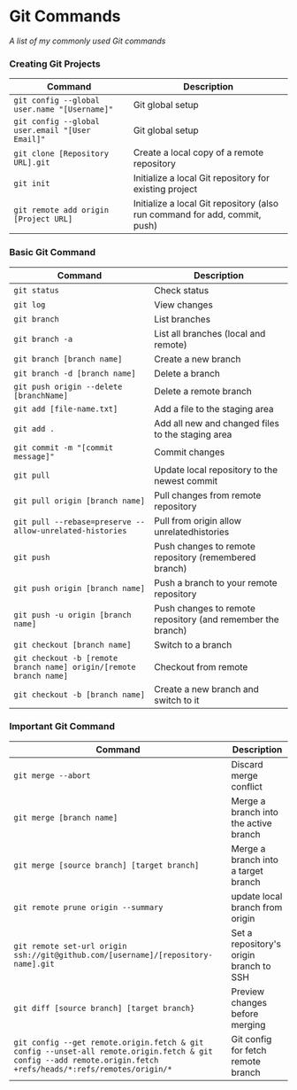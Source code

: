 Git Commands
============

_A list of my commonly used Git commands_

### Creating Git Projects

| Command | Description |
| ------- | ----------- |
| `git config --global user.name "[Username]"` | Git global setup |
| `git config --global user.email "[User Email]"` | Git global setup |
| `git clone [Repository URL].git` | Create a local copy of a remote repository |
| `git init` | Initialize a local Git repository for existing project |
| `git remote add origin [Project URL]` | Initialize a local Git repository (also run command for add, commit, push) |

### Basic Git Command

| Command | Description |
| ------- | ----------- |
| `git status` | Check status |
| `git log` | View changes |
| `git branch` | List branches |
| `git branch -a` | List all branches (local and remote) |
| `git branch [branch name]` | Create a new branch |
| `git branch -d [branch name]` | Delete a branch |
| `git push origin --delete [branchName]` | Delete a remote branch |
| `git add [file-name.txt]` | Add a file to the staging area |
| `git add .` | Add all new and changed files to the staging area |
| `git commit -m "[commit message]"` | Commit changes |
| `git pull` | Update local repository to the newest commit |
| `git pull origin [branch name]` | Pull changes from remote repository |
| `git pull --rebase=preserve --allow-unrelated-histories` | Pull from origin allow unrelatedhistories |
| `git push` | Push changes to remote repository (remembered branch) |
| `git push origin [branch name]` | Push a branch to your remote repository |
| `git push -u origin [branch name]` | Push changes to remote repository (and remember the branch) |
| `git checkout [branch name]` | Switch to a branch |
| `git checkout -b [remote branch name] origin/[remote branch name]` | Checkout from remote |
| `git checkout -b [branch name]` | Create a new branch and switch to it |

### Important Git Command

| Command | Description |
| ------- | ----------- |
| `git merge --abort` | Discard merge conflict |
| `git merge [branch name]` | Merge a branch into the active branch |
| `git merge [source branch] [target branch]` | Merge a branch into a target branch |
| `git remote prune origin --summary` | update local branch from origin |
| `git remote set-url origin ssh://git@github.com/[username]/[repository-name].git` | Set a repository's origin branch to SSH |
| `git diff [source branch] [target branch}` | Preview changes before merging |
| `git config --get remote.origin.fetch & git config --unset-all remote.origin.fetch & git config --add remote.origin.fetch +refs/heads/*:refs/remotes/origin/*` | Git config for fetch remote branch  |


